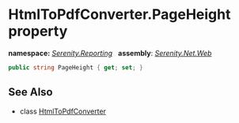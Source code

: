 # HtmlToPdfConverter.PageHeight property
**namespace:** *[Serenity.Reporting](../../README.md#serenity.reporting-namespace)*   **assembly**: *[Serenity.Net.Web](../../README.md)*

```csharp
public string PageHeight { get; set; }
```

## See Also

* class [HtmlToPdfConverter](../HtmlToPdfConverter.md)